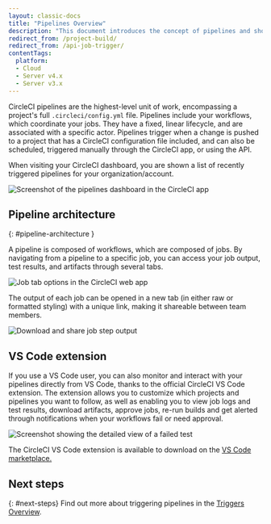 ```yaml
---
layout: classic-docs
title: "Pipelines Overview"
description: "This document introduces the concept of pipelines and shows how pipelines can be triggered and what they include."
redirect_from: /project-build/
redirect_from: /api-job-trigger/
contentTags: 
  platform:
  - Cloud
  - Server v4.x
  - Server v3.x
---
```


CircleCI pipelines are the highest-level unit of work, encompassing a project's full `.circleci/config.yml` file. Pipelines include your workflows, which coordinate your jobs. They have a fixed, linear lifecycle, and are associated with a specific actor. Pipelines trigger when a change is pushed to a project that has a CircleCI configuration file included, and can also be scheduled, triggered manually through the CircleCI app, or using the API.

When visiting your CircleCI dashboard, you are shown a list of recently triggered pipelines for your organization/account.

![Screenshot of the pipelines dashboard in the CircleCI app](/docs/assets/img/docs/pipelines-dashboard.png)

## Pipeline architecture
{: #pipeline-architecture }

A pipeline is composed of workflows, which are composed of jobs. By navigating from a pipeline to a specific job, you can access your job output, test results, and artifacts through several tabs.

![Job tab options in the CircleCI web app](/docs/assets/img/docs/pipelines-job-step-test-artifact.png)

The output of each job can be opened in a new tab (in either raw or formatted styling) with a unique link, making it shareable between team members.

![Download and share job step output](/docs/assets/img/docs/pipelines-job-output.png)

## VS Code extension
If you use a VS Code user, you can also monitor and interact with your pipelines directly from VS Code, thanks to the official CircleCI VS Code extension. 
The extension allows you to customize which projects and pipelines you want to follow, as well as enabling you to view job logs and test results, download artifacts, approve jobs, re-run builds and get alerted through notifications when your workflows fail or need approval.

![Screenshot showing the detailed view of a failed test](vs_code_extension_job-details.png)

The CircleCI VS Code extension is available to download on the [VS Code marketplace.](https://marketplace.visualstudio.com/items?itemName=circleci.circleci) 

## Next steps
{: #next-steps}
Find out more about triggering pipelines in the [Triggers Overview](/docs/triggers-overview/).
